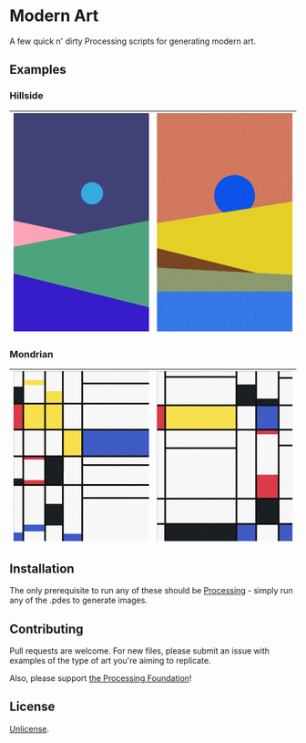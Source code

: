 # Modern Art

A few quick n' dirty Processing scripts for generating modern art.

## Examples

### Hillside

![Hillside](samples/hillside.png)      |   ![Hillside](samples/hillside2.png)
:-------------------------:|:-------------------------:

### Mondrian

![Mondrian](samples/mondrian1.png)      |   ![Mondrian](samples/mondrian2.png)
:-------------------------:|:-------------------------:

## Installation

The only prerequisite to run any of these should be [Processing](https://processing.org/) - simply run any of the .pdes to generate images.

## Contributing
Pull requests are welcome. For new files, please submit an issue with examples of the type of art you're aiming to replicate.

Also, please support [the Processing Foundation](https://processingfoundation.org/)!

## License
[Unlicense](https://unlicense.org/).
